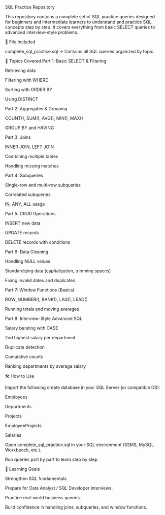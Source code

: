 SQL Practice Repository

This repository contains a complete set of SQL practice queries designed for beginners and intermediate learners to understand and practice SQL concepts step by step.
It covers everything from basic SELECT queries to advanced interview-style problems.

📂 File Included

complete_sql_practice.sql → Contains all SQL queries organized by topic.

📑 Topics Covered
Part 1: Basic SELECT & Filtering

Retrieving data

Filtering with WHERE

Sorting with ORDER BY

Using DISTINCT

Part 2: Aggregates & Grouping

COUNT(), SUM(), AVG(), MIN(), MAX()

GROUP BY and HAVING

Part 3: Joins

INNER JOIN, LEFT JOIN

Combining multiple tables

Handling missing matches

Part 4: Subqueries

Single-row and multi-row subqueries

Correlated subqueries

IN, ANY, ALL usage

Part 5: CRUD Operations

INSERT new data

UPDATE records

DELETE records with conditions

Part 6: Data Cleaning

Handling NULL values

Standardizing data (capitalization, trimming spaces)

Fixing invalid dates and duplicates

Part 7: Window Functions (Basics)

ROW_NUMBER(), RANK(), LAG(), LEAD()

Running totals and moving averages

Part 8: Interview-Style Advanced SQL

Salary banding with CASE

2nd highest salary per department

Duplicate detection

Cumulative counts

Ranking departments by average salary

🛠️ How to Use

Import  the following create database in your SQL Server (or compatible DB):

Employees

Departments

Projects

EmployeeProjects

Salaries

Open complete_sql_practice.sql in your SQL environment (SSMS, MySQL Workbench, etc.).

Run queries part by part to learn step by step.

🎯 Learning Goals

Strengthen SQL fundamentals.

Prepare for Data Analyst / SQL Developer interviews.

Practice real-world business queries.

Build confidence in handling joins, subqueries, and window functions.
